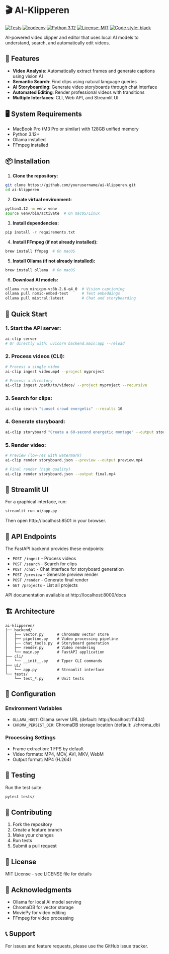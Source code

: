 # 🎬 AI-Klipperen

[![Tests](https://github.com/mikkelkrogsholm/AI-Editor/actions/workflows/tests.yml/badge.svg)](https://github.com/mikkelkrogsholm/AI-Editor/actions/workflows/tests.yml)
[![codecov](https://codecov.io/gh/mikkelkrogsholm/AI-Editor/branch/main/graph/badge.svg)](https://codecov.io/gh/mikkelkrogsholm/AI-Editor)
[![Python 3.12](https://img.shields.io/badge/python-3.12-blue.svg)](https://www.python.org/downloads/)
[![License: MIT](https://img.shields.io/badge/License-MIT-yellow.svg)](https://opensource.org/licenses/MIT)
[![Code style: black](https://img.shields.io/badge/code%20style-black-000000.svg)](https://github.com/psf/black)

AI-powered video clipper and editor that uses local AI models to understand, search, and automatically edit videos.

## 🌟 Features

- **Video Analysis**: Automatically extract frames and generate captions using vision AI
- **Semantic Search**: Find clips using natural language queries
- **AI Storyboarding**: Generate video storyboards through chat interface
- **Automated Editing**: Render professional videos with transitions
- **Multiple Interfaces**: CLI, Web API, and Streamlit UI

## 🖥️ System Requirements

- MacBook Pro (M3 Pro or similar) with 128GB unified memory
- Python 3.12+
- Ollama installed
- FFmpeg installed

## 📦 Installation

1. **Clone the repository:**
```bash
git clone https://github.com/yourusername/ai-klipperen.git
cd ai-klipperen
```

2. **Create virtual environment:**
```bash
python3.12 -m venv venv
source venv/bin/activate  # On macOS/Linux
```

3. **Install dependencies:**
```bash
pip install -r requirements.txt
```

4. **Install FFmpeg (if not already installed):**
```bash
brew install ffmpeg  # On macOS
```

5. **Install Ollama (if not already installed):**
```bash
brew install ollama  # On macOS
```

6. **Download AI models:**
```bash
ollama run minicpm-v:8b-2.6-q4_0  # Vision captioning
ollama pull nomic-embed-text      # Text embeddings  
ollama pull mistral:latest        # Chat and storyboarding
```

## 🚀 Quick Start

### 1. Start the API server:
```bash
ai-clip server
# Or directly with: uvicorn backend.main:app --reload
```

### 2. Process videos (CLI):
```bash
# Process a single video
ai-clip ingest video.mp4 --project myproject

# Process a directory
ai-clip ingest /path/to/videos/ --project myproject --recursive
```

### 3. Search for clips:
```bash
ai-clip search "sunset crowd energetic" --results 10
```

### 4. Generate storyboard:
```bash
ai-clip storyboard "Create a 60-second energetic montage" --output storyboard.json
```

### 5. Render video:
```bash
# Preview (low-res with watermark)
ai-clip render storyboard.json --preview --output preview.mp4

# Final render (high quality)
ai-clip render storyboard.json --output final.mp4
```

## 🎨 Streamlit UI

For a graphical interface, run:
```bash
streamlit run ui/app.py
```

Then open http://localhost:8501 in your browser.

## 📡 API Endpoints

The FastAPI backend provides these endpoints:

- `POST /ingest` - Process videos
- `POST /search` - Search for clips
- `POST /chat` - Chat interface for storyboard generation
- `POST /preview` - Generate preview render
- `POST /render` - Generate final render
- `GET /projects` - List all projects

API documentation available at http://localhost:8000/docs

## 🏗️ Architecture

```
ai-klipperen/
├── backend/
│   ├── vector.py      # ChromaDB vector store
│   ├── pipeline.py    # Video processing pipeline
│   ├── chat_tools.py  # Storyboard generation
│   ├── render.py      # Video rendering
│   └── main.py        # FastAPI application
├── cli/
│   └── __init__.py    # Typer CLI commands
├── ui/
│   └── app.py         # Streamlit interface
└── tests/
    └── test_*.py      # Unit tests
```

## 🔧 Configuration

### Environment Variables

- `OLLAMA_HOST`: Ollama server URL (default: http://localhost:11434)
- `CHROMA_PERSIST_DIR`: ChromaDB storage location (default: ./chroma_db)

### Processing Settings

- Frame extraction: 1 FPS by default
- Video formats: MP4, MOV, AVI, MKV, WebM
- Output format: MP4 (H.264)

## 🧪 Testing

Run the test suite:
```bash
pytest tests/
```

## 🤝 Contributing

1. Fork the repository
2. Create a feature branch
3. Make your changes
4. Run tests
5. Submit a pull request

## 📄 License

MIT License - see LICENSE file for details

## 🙏 Acknowledgments

- Ollama for local AI model serving
- ChromaDB for vector storage
- MoviePy for video editing
- FFmpeg for video processing

## 📞 Support

For issues and feature requests, please use the GitHub issue tracker.